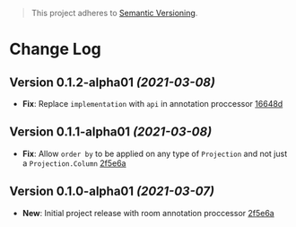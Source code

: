 > This project adheres to [Semantic Versioning](http://semver.org/).

Change Log
==========

Version 0.1.2-alpha01 *(2021-03-08)*
----------------------------

- **Fix**: Replace `implementation` with `api` in annotation proccessor [16648d](https://github.com/AniTrend/support-query-builder/commit/16648da9f641e37717a1e81e22ca30f7c71062bf)

Version 0.1.1-alpha01 *(2021-03-08)*
----------------------------

- **Fix**: Allow `order by` to be applied on any type of `Projection` and not just a `Projection.Column` [2f5e6a](https://github.com/AniTrend/support-query-builder/commit/2f5e6a9814f50545a555da6d5fbab5dd18101f97)

Version 0.1.0-alpha01 *(2021-03-07)*
----------------------------

- **New**: Initial project release with room annotation proccessor [2f5e6a](https://github.com/AniTrend/support-query-builder/commit/2f5e6a9814f50545a555da6d5fbab5dd18101f97)
